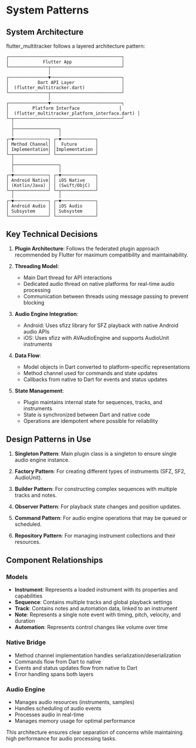# System Patterns

## System Architecture

flutter_multitracker follows a layered architecture pattern:

```
┌───────────────────────────────────────────┐
│             Flutter App                   │
└───────────────┬───────────────────────────┘
                │
┌───────────────▼───────────────────────────┐
│           Dart API Layer                  │
│  (flutter_multitracker.dart)              │
└───────────────┬───────────────────────────┘
                │
┌───────────────▼───────────────────────────┐
│         Platform Interface               │
│  (flutter_multitracker_platform_interface.dart) │
└─┬─────────────────────────────────────────┘
  │
  ├─────────────────┐
  │                 │
┌─▼─────────────┐ ┌─▼─────────────┐
│ Method Channel│ │  Future       │
│ Implementation│ │Implementation │
└─┬─────────────┘ └───────────────┘
  │
  ├─────────────────┐
  │                 │
┌─▼─────────────┐ ┌─▼─────────────┐
│ Android Native│ │ iOS Native    │
│ (Kotlin/Java) │ │ (Swift/ObjC)  │
└─┬─────────────┘ └─┬─────────────┘
  │                 │
┌─▼─────────────┐ ┌─▼─────────────┐
│ Android Audio │ │ iOS Audio     │
│ Subsystem     │ │ Subsystem     │
└───────────────┘ └───────────────┘
```

## Key Technical Decisions

1. **Plugin Architecture**: Follows the federated plugin approach recommended by Flutter for maximum compatibility and maintainability.

2. **Threading Model**: 
   - Main Dart thread for API interactions
   - Dedicated audio thread on native platforms for real-time audio processing
   - Communication between threads using message passing to prevent blocking

3. **Audio Engine Integration**:
   - Android: Uses sfizz library for SFZ playback with native Android audio APIs
   - iOS: Uses sfizz with AVAudioEngine and supports AudioUnit instruments

4. **Data Flow**:
   - Model objects in Dart converted to platform-specific representations
   - Method channel used for commands and state updates
   - Callbacks from native to Dart for events and status updates

5. **State Management**:
   - Plugin maintains internal state for sequences, tracks, and instruments
   - State is synchronized between Dart and native code
   - Operations are idempotent where possible for reliability

## Design Patterns in Use

1. **Singleton Pattern**: Main plugin class is a singleton to ensure single audio engine instance.

2. **Factory Pattern**: For creating different types of instruments (SFZ, SF2, AudioUnit).

3. **Builder Pattern**: For constructing complex sequences with multiple tracks and notes.

4. **Observer Pattern**: For playback state changes and position updates.

5. **Command Pattern**: For audio engine operations that may be queued or scheduled.

6. **Repository Pattern**: For managing instrument collections and their resources.

## Component Relationships

### Models
- **Instrument**: Represents a loaded instrument with its properties and capabilities
- **Sequence**: Contains multiple tracks and global playback settings
- **Track**: Contains notes and automation data, linked to an instrument
- **Note**: Represents a single note event with timing, pitch, velocity, and duration
- **Automation**: Represents control changes like volume over time

### Native Bridge
- Method channel implementation handles serialization/deserialization
- Commands flow from Dart to native
- Events and status updates flow from native to Dart
- Error handling spans both layers

### Audio Engine
- Manages audio resources (instruments, samples)
- Handles scheduling of audio events
- Processes audio in real-time
- Manages memory usage for optimal performance

This architecture ensures clear separation of concerns while maintaining high performance for audio processing tasks. 